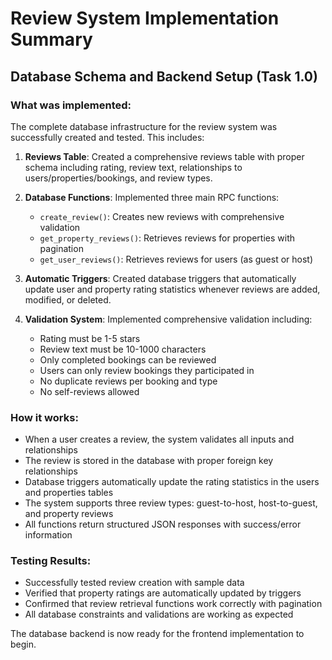# Review System Implementation Summary

## Database Schema and Backend Setup (Task 1.0)

### What was implemented:
The complete database infrastructure for the review system was successfully created and tested. This includes:

1. **Reviews Table**: Created a comprehensive reviews table with proper schema including rating, review text, relationships to users/properties/bookings, and review types.

2. **Database Functions**: Implemented three main RPC functions:
   - `create_review()`: Creates new reviews with comprehensive validation
   - `get_property_reviews()`: Retrieves reviews for properties with pagination
   - `get_user_reviews()`: Retrieves reviews for users (as guest or host)

3. **Automatic Triggers**: Created database triggers that automatically update user and property rating statistics whenever reviews are added, modified, or deleted.

4. **Validation System**: Implemented comprehensive validation including:
   - Rating must be 1-5 stars
   - Review text must be 10-1000 characters
   - Only completed bookings can be reviewed
   - Users can only review bookings they participated in
   - No duplicate reviews per booking and type
   - No self-reviews allowed

### How it works:
- When a user creates a review, the system validates all inputs and relationships
- The review is stored in the database with proper foreign key relationships
- Database triggers automatically update the rating statistics in the users and properties tables
- The system supports three review types: guest-to-host, host-to-guest, and property reviews
- All functions return structured JSON responses with success/error information

### Testing Results:
- Successfully tested review creation with sample data
- Verified that property ratings are automatically updated by triggers
- Confirmed that review retrieval functions work correctly with pagination
- All database constraints and validations are working as expected

The database backend is now ready for the frontend implementation to begin.
